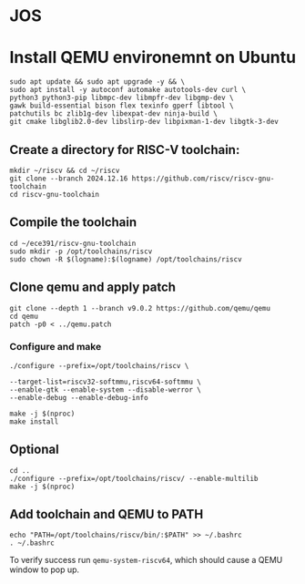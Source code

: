 # JOS

# Install QEMU environemnt on Ubuntu
```
sudo apt update && sudo apt upgrade -y && \
sudo apt install -y autoconf automake autotools-dev curl \
python3 python3-pip libmpc-dev libmpfr-dev libgmp-dev \
gawk build-essential bison flex texinfo gperf libtool \
patchutils bc zlib1g-dev libexpat-dev ninja-build \
git cmake libglib2.0-dev libslirp-dev libpixman-1-dev libgtk-3-dev
```

## Create a directory for RISC-V toolchain:
```
mkdir ~/riscv && cd ~/riscv
git clone --branch 2024.12.16 https://github.com/riscv/riscv-gnu-toolchain
cd riscv-gnu-toolchain
```

## Compile the toolchain
```
cd ~/ece391/riscv-gnu-toolchain
sudo mkdir -p /opt/toolchains/riscv
sudo chown -R $(logname):$(logname) /opt/toolchains/riscv
```

## Clone qemu and apply patch
```
git clone --depth 1 --branch v9.0.2 https://github.com/qemu/qemu
cd qemu
patch -p0 < ../qemu.patch
```

### Configure and make
```
./configure --prefix=/opt/toolchains/riscv \

--target-list=riscv32-softmmu,riscv64-softmmu \
--enable-gtk --enable-system --disable-werror \
--enable-debug --enable-debug-info

make -j $(nproc)
make install
```

## Optional
```
cd ..
./configure --prefix=/opt/toolchains/riscv/ --enable-multilib
make -j $(nproc)
```

## Add toolchain and QEMU to PATH
```
echo "PATH=/opt/toolchains/riscv/bin/:$PATH" >> ~/.bashrc
. ~/.bashrc
```
To verify success run `qemu-system-riscv64`, which should cause a QEMU
window to pop up.
